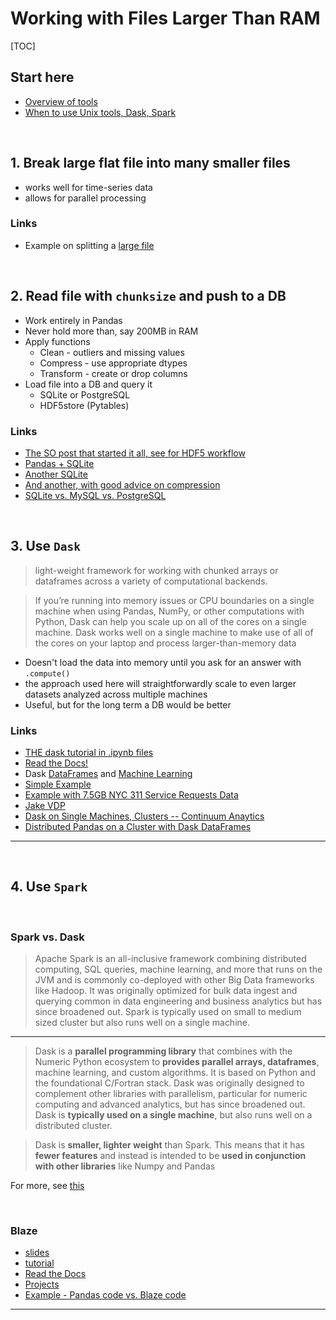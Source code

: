 # Working with Files Larger Than RAM

[TOC]

## Start here

- [Overview of tools](https://www.youtube.com/watch?v=RTiAMB2tQjo)
- [When to use Unix tools, Dask, Spark](http://slides.com/israelsaetaperez/distributed-computing-spark-dask/embed)

<br>

## 1. Break large flat file into many smaller files

- works well for time-series data
- allows for parallel processing

### Links

- Example on splitting a [large file](http://dsnotes.com/post/2017-02-07-large-data-feature-hashing-and-online-learning-part-2/)

<br>

## 2. Read file with `chunksize` and push to a DB

- Work entirely in Pandas
- Never hold more than, say 200MB in RAM
- Apply functions 
    - Clean     -    outliers and missing values 
    - Compress  -    use appropriate dtypes
    - Transform -    create or drop columns 
- Load file into a DB and query it
    - SQLite or PostgreSQL
    - HDF5store (Pytables)

### Links

- [The SO post that started it all, see for HDF5 workflow](http://stackoverflow.com/questions/14262433/large-data-work-flows-using-pandas)
- [Pandas + SQLite](https://plot.ly/python/big-data-analytics-with-pandas-and-sqlite/) 
- [Another SQLite](http://pythondata.com/working-large-csv-files-python/)
- [And another, with good advice on compression](http://sdsawtelle.github.io/blog/output/large-data-files-pandas-sqlite.html)
- [SQLite vs. MySQL vs. PostgreSQL](https://www.digitalocean.com/community/tutorials/sqlite-vs-mysql-vs-postgresql-a-comparison-of-relational-database-management-systems)

<br>

## 3. Use `Dask`


> light-weight framework for working with chunked arrays or dataframes across a variety of computational backends. 

> If you’re running into memory issues or CPU boundaries on a single machine when using Pandas, NumPy, or other computations with Python, Dask can help you scale up on all of the cores on a single machine. 
Dask works well on a single machine to make use of all of the cores on your laptop and process larger-than-memory data

- Doesn't load the data into memory until you ask for an answer with `.compute()`
- the approach used here will straightforwardly scale to even larger datasets analyzed across multiple machines
- Useful, but for the long term a DB would be better


### Links

- [THE dask tutorial in .ipynb files](https://github.com/dask/dask-tutorial)
- [Read the Docs!](http://dask.pydata.org/en/latest/index.html)
- Dask [DataFrames](http://dask.pydata.org/en/latest/dataframe-overview.html) and [Machine Learning](http://dask.pydata.org/en/latest/machine-learning.html)
- [Simple Example](http://stackoverflow.com/questions/37979167/how-to-parallelize-many-fuzzy-string-comparisons-using-apply-in-pandas)
- [Example with 7.5GB NYC 311 Service Requests Data](http://pythondata.com/dask-large-csv-python/)
- [Jake VDP](https://jakevdp.github.io/blog/2015/08/14/out-of-core-dataframes-in-python/)
- [Dask on Single Machines, Clusters -- Continuum Anaytics](https://www.continuum.io/blog/developer-blog/high-performance-hadoop-anaconda-and-dask-your-cluster)
- [Distributed Pandas on a Cluster with Dask DataFrames](http://matthewrocklin.com/blog/work/2017/01/12/dask-dataframes)


---
<br>

## 4. Use `Spark`



<br>

### Spark vs. Dask

> Apache Spark is an all-inclusive framework combining distributed computing, SQL queries, machine learning, and more that runs on the JVM and is commonly co-deployed with other Big Data frameworks like Hadoop. It was originally optimized for bulk data ingest and querying common in data engineering and business analytics but has since broadened out. Spark is typically used on small to medium sized cluster but also runs well on a single machine.

---

> Dask is a **parallel programming library** that combines with the Numeric Python ecosystem to **provides parallel arrays, dataframes**, machine learning, and custom algorithms. It is based on Python and the foundational C/Fortran stack. Dask was originally designed to complement other libraries with parallelism, particular for numeric computing and advanced analytics, but has since broadened out. Dask is **typically used on a single machine**, but also runs well on a distributed cluster.

> Dask is **smaller, lighter weight** than Spark. This means that it has **fewer features** and instead is intended to be **used in conjunction 
with other libraries** like Numpy and Pandas



For more, see [this](http://dask.pydata.org/en/latest/spark.html)

<br>

### Blaze


- [slides](http://chdoig.github.io/ep2015-blaze/#/)
- [tutorial](https://github.com/blaze/blaze-tutorial)
- [Read the Docs](http://blaze.readthedocs.io/en/latest/index.html)
- [Projects](http://blaze.pydata.org/pages/projects/)
- [Example - Pandas code vs. Blaze code](https://statcompute.wordpress.com/2015/03/27/a-comparison-between-blaze-and-pandas/)


---
